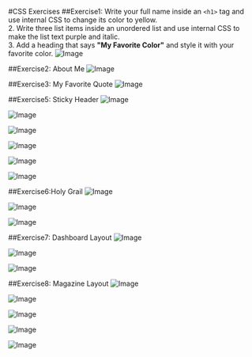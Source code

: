 #CSS Exercises
##Exercise1:  Write your full name inside an `<h1>` tag and use internal CSS to change its color to yellow.  
2. Write three list items inside an unordered list and use internal CSS to make the list text purple and italic.  
3. Add a heading that says **"My Favorite Color"** and style it with your favorite color.
![Image](https://github.com/user-attachments/assets/96ea8a9c-b3ac-45b3-a69c-ae789eb103b0)

##Exercise2: About Me
![Image](https://github.com/user-attachments/assets/a8927ff4-838d-4811-bf5f-51a259e06499)

##Exercise3: My Favorite Quote
![Image](https://github.com/user-attachments/assets/869bbfac-93ac-410e-b97a-b7058e2055c5)

##Exercise5: Sticky Header
![Image](https://github.com/user-attachments/assets/8b7282a1-04fe-4576-aeea-17ead2c6abe9)

![Image](https://github.com/user-attachments/assets/c97ab9fa-a0d9-4803-a42f-a7d47a2b683c)

![Image](https://github.com/user-attachments/assets/5f283a68-ea84-40da-a602-b8d49c827eaf)

![Image](https://github.com/user-attachments/assets/b6aea069-e952-4c5d-9156-cdff0fa3a6d8)

![Image](https://github.com/user-attachments/assets/b84c53bb-cdce-4cb3-8eba-b91e5fd6a867)

![Image](https://github.com/user-attachments/assets/bbb07e60-48bd-40c7-a7f1-c7ebb990bc6c)

##Exercise6:Holy Grail
![Image](https://github.com/user-attachments/assets/4d7f0efb-a441-4a52-8d66-cb503180f34d)

![Image](https://github.com/user-attachments/assets/51645c0b-53f5-4ca2-a440-83efa164cf65)

![Image](https://github.com/user-attachments/assets/a4ac996f-82ed-4427-b4ec-7d22d209a966)

##Exercise7: Dashboard Layout
![Image](https://github.com/user-attachments/assets/3aca7a00-f6f1-4e83-bd7d-02a00abe455a)

![Image](https://github.com/user-attachments/assets/eb726bf6-84b9-4c59-bbfa-06097c6bee96)

![Image](https://github.com/user-attachments/assets/3540520b-f6ef-4f9c-8109-973f4d5f3647)

##Exercise8: Magazine Layout
![Image](https://github.com/user-attachments/assets/22e31d50-8d19-41b1-ae14-07d5c05c8f64)

![Image](https://github.com/user-attachments/assets/85a23107-28a0-4797-bc13-134b4b0b8baa)

![Image](https://github.com/user-attachments/assets/1d578719-816d-4295-820a-9412e9b77bc1)

![Image](https://github.com/user-attachments/assets/b3d45544-32bc-408c-9748-390c1be6b7e5)

![Image](https://github.com/user-attachments/assets/e5b756f3-57fd-4546-b309-2ddc71326e06)












